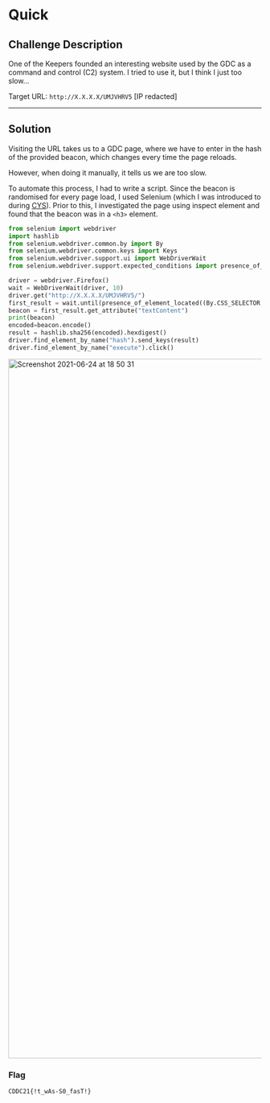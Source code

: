 # Quick

## Challenge Description

One of the Keepers founded an interesting website used by the GDC as a command and control (C2) system. I tried to use it, but I think I just too slow…

Target URL: `http://X.X.X.X/UMJVHRV5` [IP redacted]

---

## Solution

Visiting the URL takes us to a GDC page, where we have to enter in the hash of the provided beacon, which changes every time the page reloads.

However, when doing it manually, it tells us we are too slow.

To automate this process, I had to write a script. Since the beacon is randomised for every page load, I used Selenium (which I was introduced to during [CYS](/CYS%202021)). Prior to this, I investigated the page using inspect element and found that the beacon was in a `<h3>` element.

```python
from selenium import webdriver
import hashlib
from selenium.webdriver.common.by import By
from selenium.webdriver.common.keys import Keys
from selenium.webdriver.support.ui import WebDriverWait
from selenium.webdriver.support.expected_conditions import presence_of_element_located

driver = webdriver.Firefox()
wait = WebDriverWait(driver, 10)
driver.get("http://X.X.X.X/UMJVHRV5/")
first_result = wait.until(presence_of_element_located((By.CSS_SELECTOR, "h3")))
beacon = first_result.get_attribute("textContent")
print(beacon)
encoded=beacon.encode()
result = hashlib.sha256(encoded).hexdigest()
driver.find_element_by_name("hash").send_keys(result)
driver.find_element_by_name("execute").click()
```

<img width="1392" alt="Screenshot 2021-06-24 at 18 50 31" src="https://user-images.githubusercontent.com/40383042/126438796-ef360a73-6ce2-4e6d-b4dd-ce2aed667268.png">

### Flag

```text
CDDC21{!t_wAs-S0_fasT!}
```
